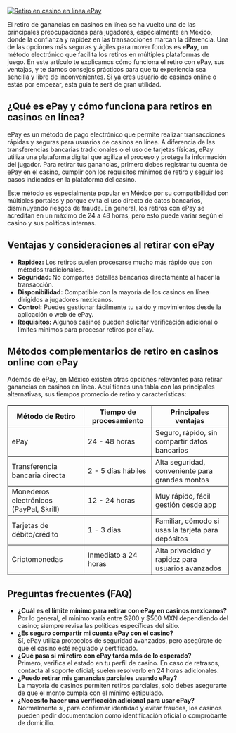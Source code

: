 [![Retiro en casino en línea ePay](https://123-caf.pages.dev/gitsignup.png)](https://vrmoo.ru/Bt82HjjY)

<p>El retiro de ganancias en casinos en línea se ha vuelto una de las principales preocupaciones para jugadores, especialmente en México, donde la confianza y rapidez en las transacciones marcan la diferencia. Una de las opciones más seguras y ágiles para mover fondos es <strong>ePay</strong>, un método electrónico que facilita los retiros en múltiples plataformas de juego. En este artículo te explicamos cómo funciona el retiro con ePay, sus ventajas, y te damos consejos prácticos para que tu experiencia sea sencilla y libre de inconvenientes. Si ya eres usuario de casinos online o estás por empezar, esta guía te será de gran utilidad.</p>  <h2>¿Qué es ePay y cómo funciona para retiros en casinos en línea?</h2> <p>ePay es un método de pago electrónico que permite realizar transacciones rápidas y seguras para usuarios de casinos en línea. A diferencia de las transferencias bancarias tradicionales o el uso de tarjetas físicas, ePay utiliza una plataforma digital que agiliza el proceso y protege la información del jugador. Para retirar tus ganancias, primero debes registrar tu cuenta de ePay en el casino, cumplir con los requisitos mínimos de retiro y seguir los pasos indicados en la plataforma del casino.</p> <p>Este método es especialmente popular en México por su compatibilidad con múltiples portales y porque evita el uso directo de datos bancarios, disminuyendo riesgos de fraude. En general, los retiros con ePay se acreditan en un máximo de 24 a 48 horas, pero esto puede variar según el casino y sus políticas internas.</p>  <h2>Ventajas y consideraciones al retirar con ePay</h2> <ul>   <li><strong>Rapidez:</strong> Los retiros suelen procesarse mucho más rápido que con métodos tradicionales.</li>   <li><strong>Seguridad:</strong> No compartes detalles bancarios directamente al hacer la transacción.</li>   <li><strong>Disponibilidad:</strong> Compatible con la mayoría de los casinos en línea dirigidos a jugadores mexicanos.</li>   <li><strong>Control:</strong> Puedes gestionar fácilmente tu saldo y movimientos desde la aplicación o web de ePay.</li>   <li><strong>Requisitos:</strong> Algunos casinos pueden solicitar verificación adicional o límites mínimos para procesar retiros por ePay.</li> </ul>  <h2>Métodos complementarios de retiro en casinos online con ePay</h2> <p>Además de ePay, en México existen otras opciones relevantes para retirar ganancias en casinos en línea. Aquí tienes una tabla con las principales alternativas, sus tiempos promedio de retiro y características:</p> <table border="1" cellpadding="5" cellspacing="0"> <thead>   <tr>     <th>Método de Retiro</th>     <th>Tiempo de procesamiento</th>     <th>Principales ventajas</th>   </tr> </thead> <tbody>   <tr>     <td>ePay</td>     <td>24 - 48 horas</td>     <td>Seguro, rápido, sin compartir datos bancarios</td>   </tr>   <tr>     <td>Transferencia bancaria directa</td>     <td>2 - 5 días hábiles</td>     <td>Alta seguridad, conveniente para grandes montos</td>   </tr>   <tr>     <td>Monederos electrónicos (PayPal, Skrill)</td>     <td>12 - 24 horas</td>     <td>Muy rápido, fácil gestión desde app</td>   </tr>   <tr>     <td>Tarjetas de débito/crédito</td>     <td>1 - 3 días</td>     <td>Familiar, cómodo si usas la tarjeta para depósitos</td>   </tr>   <tr>     <td>Criptomonedas</td>     <td>Inmediato a 24 horas</td>     <td>Alta privacidad y rapidez para usuarios avanzados</td>   </tr> </tbody> </table>  <h2>Preguntas frecuentes (FAQ)</h2> <ul>   <li><strong>¿Cuál es el límite mínimo para retirar con ePay en casinos mexicanos?</strong><br>Por lo general, el mínimo varía entre $200 y $500 MXN dependiendo del casino; siempre revisa las políticas específicas del sitio.</li>   <li><strong>¿Es seguro compartir mi cuenta ePay con el casino?</strong><br>Sí, ePay utiliza protocolos de seguridad avanzados, pero asegúrate de que el casino esté regulado y certificado.</li>   <li><strong>¿Qué pasa si mi retiro con ePay tarda más de lo esperado?</strong><br>Primero, verifica el estado en tu perfil de casino. En caso de retrasos, contacta al soporte oficial; suelen resolverlo en 24 horas adicionales.</li>   <li><strong>¿Puedo retirar mis ganancias parciales usando ePay?</strong><br>La mayoría de casinos permiten retiros parciales, solo debes asegurarte de que el monto cumpla con el mínimo estipulado.</li>   <li><strong>¿Necesito hacer una verificación adicional para usar ePay?</strong><br>Normalmente sí, para confirmar identidad y evitar fraudes, los casinos pueden pedir documentación como identificación oficial o comprobante de domicilio.</li> </ul>
